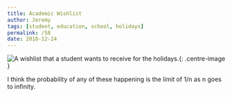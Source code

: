 ```yaml
---
title: Academic Wishlist
author: Jeremy
tags: [student, education, school, holidays]
permalink: /58
date: 2018-12-24
---
```


![A wishlist that a student wants to receive for the holidays.](https://res.cloudinary.com/dh3hm8pb7/image/upload/c_scale,q_auto:best/v1535842782/Handwaving/Published/AcademicWishlist.png){: .centre-image }

I think the probability of any of these happening is the limit of 1/n as n goes to infinity.